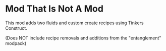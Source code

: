# Mod That Is Not A Mod

This mod adds two fluids and custom create recipes using Tinkers Construct.

(Does NOT include recipe removals and additions from the "entanglement" modpack)
